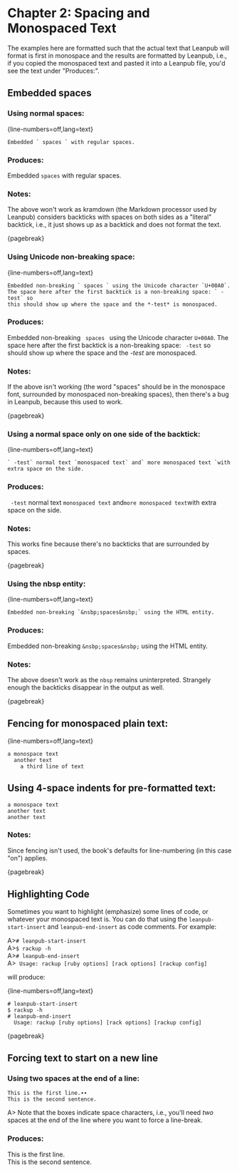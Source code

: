 ﻿# Chapter 2: Spacing and Monospaced Text

The examples here are formatted such that the actual text that Leanpub will format is first in monospace and the results are formatted by Leanpub, i.e., if you copied the monospaced text and pasted it into a Leanpub file, you'd see the text under "Produces:".

## Embedded spaces

### Using normal spaces:

{line-numbers=off,lang=text}
~~~
Embedded ` spaces ` with regular spaces. 
~~~

### Produces:

Embedded ` spaces ` with regular spaces. 

### Notes:

The above won't work as kramdown (the Markdown processor used by Leanpub) considers backticks with spaces on both sides as a "literal" backtick, i.e., it just shows up as a backtick and does not format the text.

{pagebreak}

### Using Unicode non-breaking space:

{line-numbers=off,lang=text}
~~~
Embedded non-breaking ` spaces ` using the Unicode character `U+00A0`.
The space here after the first backtick is a non-breaking space: ` -test` so
this should show up where the space and the *-test* is monospaced.
~~~

### Produces:

Embedded non-breaking ` spaces ` using the Unicode character `U+00A0`.
The space here after the first backtick is a non-breaking
space: ` -test` so should show up where the space and the *-test* are monospaced.

### Notes:

If the above isn't working (the word "spaces" should be in the monospace font, surrounded by monospaced non-breaking spaces), then there's a bug in Leanpub, because this used to work.

{pagebreak}

### Using a normal space only on one side of the backtick:

{line-numbers=off,lang=text}
~~~
` -test` normal text `monospaced text` and` more monospaced text `with
extra space on the side.
~~~

### Produces:

` -test` normal text `monospaced text` and` more monospaced text `with
extra space on the side.

### Notes:

This works fine because there's no backticks that are surrounded by spaces.

{pagebreak}

### Using the nbsp entity:

{line-numbers=off,lang=text}
~~~
Embedded non-breaking `&nsbp;spaces&nsbp;` using the HTML entity.
~~~

### Produces:

Embedded non-breaking `&nsbp;spaces&nsbp;` using the HTML entity.

### Notes:

The above doesn't work as the `nbsp` remains uninterpreted. Strangely enough the backticks disappear in the output as well.

{pagebreak}

## Fencing for monospaced plain text:

{line-numbers=off,lang=text}
~~~
a monospace text
  another text
    a third line of text
~~~

## Using 4-space indents for pre-formatted text:

    a monospace text
    another text
    another text

### Notes:

Since fencing isn't used, the book's defaults for line-numbering (in this case "on") applies.

{pagebreak}

## Highlighting Code

Sometimes you want to highlight (emphasize) some lines of code, or whatever your monospaced text is. You can do that using the `leanpub-start-insert` and `leanpub-end-insert` as code comments. For example:

A>`# leanpub-start-insert`  
A>`$ rackup -h`  
A>`# leanpub-end-insert`  
A>&nbsp;&nbsp;`Usage: rackup [ruby options] [rack options] [rackup config]`  

will produce:

{line-numbers=off,lang=text}
~~~~
# leanpub-start-insert
$ rackup -h
# leanpub-end-insert
  Usage: rackup [ruby options] [rack options] [rackup config]
~~~~

{pagebreak}

## Forcing text to start on a new line

### Using two spaces at the end of a line:

~~~
This is the first line.∙∙
This is the second sentence.
~~~

A> Note that the boxes indicate space characters, i.e., you'll need *two* spaces at the end of the line where you want to force a line-break.

### Produces:

This is the first line.  
This is the second sentence.

